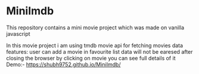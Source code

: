 # MiniImdb
This repository contains a mini movie project which was made on vanilla javascript 

In this movie project i am using tmdb movie api for fetching movies data 
features:
         user can add a movie in favourite list
         data will not be earesed after closing the browser
         by clicking on movie you can see full details of it 
Demo:-
https://shubh9752.github.io/MiniImdb/
